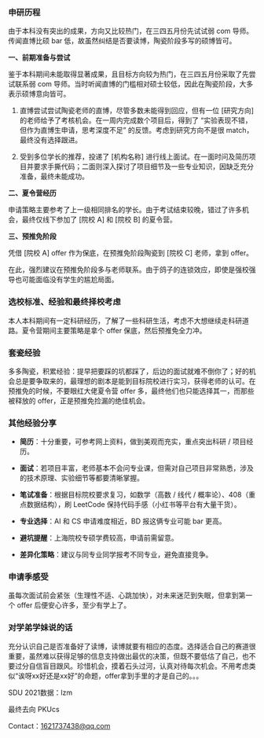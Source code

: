 ### 申研历程

由于本科没有突出的成果，方向又比较热门，在三四五月份先试试弱 com 导师。传闻直博比硕 bar 低，故虽然纠结是否要读博，陶瓷阶段多写的硕博皆可。

**一、前期准备与尝试**

鉴于本科期间未能取得显著成果，且目标方向较为热门，在三四五月份采取了先尝试联系弱 com 导师。当时听闻直博的门槛相对硕士较低，因此在陶瓷阶段，大多表示硕博意向皆可。

1. 直博尝试尝试陶瓷老师的直博，尽管多数未能得到回应，但有一位 [研究方向] 的老师给予了考核机会。在一周内完成数个项目后，得到了 “实验表现不错，但作为直博生申请，思考深度不足” 的反馈。考虑到研究方向不是很 match，最终没有选择跟进。

1. 受到多位学长的推荐，投递了 [机构名称] 进行线上面试。在一面时问及简历项目并要求手撕代码；二面则深入探讨了项目细节及一些专业知识，因缺乏充分准备，最终未能成功。

**二、夏令营经历**

申请策略主要参考了上一级相同排名的学长。由于考试结束较晚，错过了许多机会，最终仅线下参加了 [院校 A] 和 [院校 B] 的夏令营。

**三、预推免阶段**

凭借 [院校 A] offer 作为保底，在预推免阶段陶瓷到 [院校 C] 老师，拿到 offer。

在此，强烈建议在预推免阶段多与老师联系。由于鸽子的连锁效应，即使是强校强导也可能面临没有学生的尴尬局面。

### 选校标准、经验和最终择校考虑

本人本科期间有一定科研经历，了解了一些科研生活，考虑不大想继续走科研道路。夏令营期间主要策略是拿个 offer 保底，然后预推免全力冲。

### 套瓷经验

多多陶瓷，积累经验：提早把要踩的坑都踩了，后边的面试就难不倒你了；好的机会总是要争取来的，最理想的剧本是能到目标院校进行实习，获得老师的认可。在预推免的时候，不要眼红大佬夏令营 offer 多，最终他们也只能选择其一，而那些被释放的 offer，正是预推免捡漏的绝佳机会。

### 其他经验分享

- **简历**：十分重要，可参考网上资料，做到美观而充实，重点突出科研 / 项目经历。

- **面试**：若项目丰富，老师基本不会问专业课，但需对自己项目非常熟悉，涉及的技术原理、实验细节等都要清晰掌握。

- **笔试准备**：根据目标院校要求复习，如数学（高数 / 线代 / 概率论）、408（重点数据结构），刷 LeetCode 保持代码手感（小红书等平台有大量干货）。

- **专业选择**：AI 和 CS 申请难度相近，BD 报这俩专业可能 bar 更高。

- **避坑提醒**：上海院校专硕学费较高，申请前需留意。

- **差异化策略**：建议与同专业同学报考不同专业，避免直接竞争。

### 申请季感受

虽每次面试前会紧张（生理性不适、心跳加快），对未来迷茫到失眠，但拿到第一个 offer 后便安心许多，至少有学上了。

### 对学弟学妹说的话

​	充分认识自己是否准备好了读博，读博就要有相应的态度。选择适合自己的赛道很重要，虽然难以获得足够的信息支持做出最优的决策，但既不要低估了自己，也不要过分自信盲目跟风。珍惜机会，摸着石头过河，认真对待每次机会。不用考虑类似“诶呀xx好还是xx好”的命题，offer拿到手里的才是自己的。。。

SDU 2021数据：lzm 

最终去向 PKUcs

Contact：1621737438@qq.com